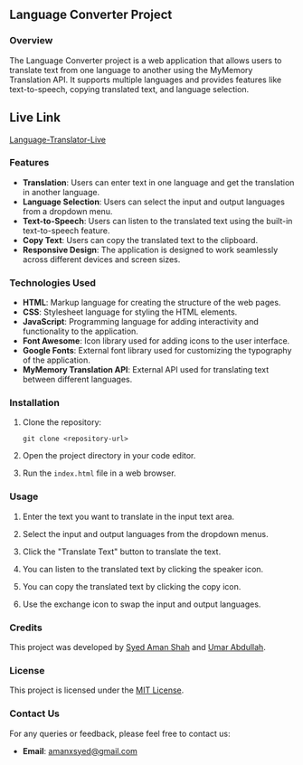 ## Language Converter Project

### Overview

The Language Converter project is a web application that allows users to translate text from one language to another using the MyMemory Translation API. It supports multiple languages and provides features like text-to-speech, copying translated text, and language selection.

## Live Link
[Language-Translator-Live](https://language-converter-translator.netlify.app/)

### Features

- **Translation**: Users can enter text in one language and get the translation in another language.
- **Language Selection**: Users can select the input and output languages from a dropdown menu.
- **Text-to-Speech**: Users can listen to the translated text using the built-in text-to-speech feature.
- **Copy Text**: Users can copy the translated text to the clipboard.
- **Responsive Design**: The application is designed to work seamlessly across different devices and screen sizes.

### Technologies Used

- **HTML**: Markup language for creating the structure of the web pages.
- **CSS**: Stylesheet language for styling the HTML elements.
- **JavaScript**: Programming language for adding interactivity and functionality to the application.
- **Font Awesome**: Icon library used for adding icons to the user interface.
- **Google Fonts**: External font library used for customizing the typography of the application.
- **MyMemory Translation API**: External API used for translating text between different languages.

### Installation

1. Clone the repository:

   ```
   git clone <repository-url>
   ```

2. Open the project directory in your code editor.

3. Run the `index.html` file in a web browser.

### Usage

1. Enter the text you want to translate in the input text area.

2. Select the input and output languages from the dropdown menus.

3. Click the "Translate Text" button to translate the text.

4. You can listen to the translated text by clicking the speaker icon.

5. You can copy the translated text by clicking the copy icon.

6. Use the exchange icon to swap the input and output languages.

### Credits

This project was developed by [Syed Aman Shah](https://github.com/amanxsyed) and [Umar Abdullah](https://github.com/umarabdullah-991). 

### License

This project is licensed under the [MIT License](LICENSE).

### Contact Us

For any queries or feedback, please feel free to contact us:

- **Email**: [amanxsyed@gmail.com](mailto:amanxsyed@gmail.com)
